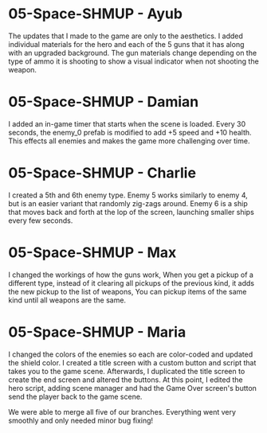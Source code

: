 # 05-Space-SHMUP - Ayub
The updates that I made to the game are only to the aesthetics. I added individual materials for the hero and each of the 5 guns that it has along with an upgraded background. 
The gun materials change depending on the type of ammo it is shooting to show a visual indicator when not shooting the weapon.

# 05-Space-SHMUP - Damian
I added an in-game timer that starts when the scene is loaded. Every 30 seconds, the enemy_0 prefab is modified to add +5 speed and +10 health. This effects all enemies and 
makes the game more challenging over time.

# 05-Space-SHMUP - Charlie
I created a 5th and 6th enemy type. Enemy 5 works similarly to enemy 4, but is an easier variant that randomly zig-zags around. Enemy 6 is a ship that moves back and forth 
at the lop of the screen, launching smaller ships every few seconds.

# 05-Space-SHMUP - Max
I changed the workings of how the guns work, When you get a pickup of a different type, instead of it clearing all pickups of the previous kind, it adds the new pickup to the 
list of weapons, You can pickup items of the same kind until all weapons are the same.

# 05-Space-SHMUP - Maria
I changed the colors of the enemies so each are color-coded and updated the shield color. I created a title screen with a custom button and script that takes you to the game scene. Afterwards, I duplicated the title screen to create the end screen and altered the buttons. At this point, I edited the hero script, adding scene manager and had the Game Over screen's button send the player back to the game scene.

We were able to merge all five of our branches. Everything went very smoothly and only needed minor bug fixing!